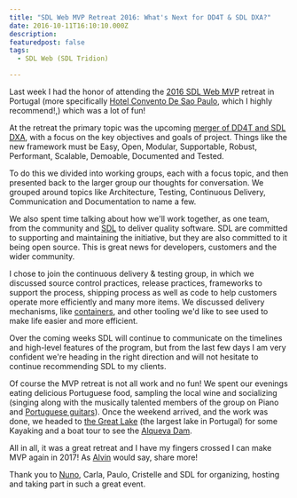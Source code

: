 ```yaml
---
title: "SDL Web MVP Retreat 2016: What's Next for DD4T & SDL DXA?"
date: 2016-10-11T16:10:10.000Z
description: 
featuredpost: false
tags: 
  - SDL Web (SDL Tridion)

---
```


Last week I had the honor of attending the [2016 SDL Web MVP](http://www.sdl.com/about/news-media/press/2016/sdl-names-the-2016-sdl-web-mvps.html) retreat in Portugal (more specifically [Hotel Convento De Sao Paulo](https://www.facebook.com/pages/Hotel-Convento-De-Sao-Paulo), which I highly recommend!,) which was a lot of fun!

At the retreat the primary topic was the upcoming [merger of DD4T and SDL DXA](https://community.sdl.com/solutions/content-management/tridion/b/weblog/posts/merging-dd4t-and-dxa), with a focus on the key objectives and goals of project. Things like the new framework must be Easy, Open, Modular, Supportable, Robust, Performant, Scalable, Demoable, Documented and Tested.

To do this we divided into working groups, each with a focus topic, and then presented back to the larger group our thoughts for conversation. We grouped around topics like Architecture, Testing, Continuous Delivery, Communication and Documentation to name a few.

We also spent time talking about how we'll work together, as one team, from the community and [SDL](http://www.sdl.com/) to deliver quality software. SDL are committed to supporting and maintaining the initiative, but they are also committed to it being open source. This is great news for developers, customers and the wider community.

I chose to join the continuous delivery & testing group, in which we discussed source control practices, release practices, frameworks to support the process, shipping process as well as code to help customers operate more efficiently and many more items. We discussed delivery mechanisms, like [containers](https://en.wikipedia.org/wiki/Operating-system-level_virtualization), and other tooling we'd like to see used to make life easier and more efficient.

Over the coming weeks SDL will continue to communicate on the timelines and high-level features of the program, but from the last few days I am very confident we're heading in the right direction and will not hesitate to continue recommending SDL to my clients.

Of course the MVP retreat is not all work and no fun! We spent our evenings eating delicious Portuguese food, sampling the local wine and socializing (singing along with the musically talented members of the group on Piano and [Portuguese guitars](https://en.wikipedia.org/wiki/Portuguese_guitar)). Once the weekend arrived, and the work was done, we headed to [the Great Lake](http://news.bbc.co.uk/2/hi/europe/1808734.stm) (the largest lake in Portugal) for some Kayaking and a boat tour to see the [Alqueva Dam](https://en.wikipedia.org/wiki/Alqueva_Dam).

All in all, it was a great retreat and I have my fingers crossed I can make MVP again in 2017! As [Alvin](https://www.linkedin.com/in/alvinreyes) would say, share more!

Thank you to [Nuno](https://www.linkedin.com/in/nunol), Carla, Paulo, Cristelle and SDL for organizing, hosting and taking part in such a great event.

